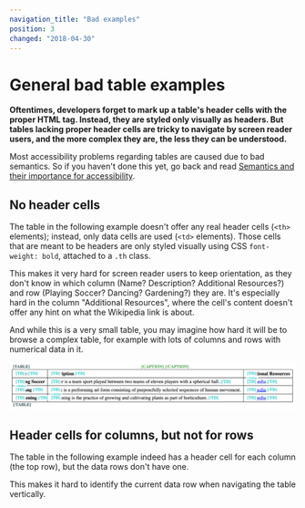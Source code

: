 ```yaml
---
navigation_title: "Bad examples"
position: 3
changed: "2018-04-30"
---
```


# General bad table examples

**Oftentimes, developers forget to mark up a table's header cells with the proper HTML tag. Instead, they are styled only visually as headers. But tables lacking proper header cells are tricky to navigate by screen reader users, and the more complex they are, the less they can be understood.**

Most accessibility problems regarding tables are caused due to bad semantics. So if you haven't done this yet, go back and read [Semantics and their importance for accessibility](/pages/knowledge/semantics).

## No header cells

The table in the following example doesn't offer any real header cells (`<th>` elements); instead, only data cells are used (`<td>` elements). Those cells that are meant to be headers are only styled visually using CSS `font-weight: bold`, attached to a `.th` class.

[](_examples/generally-bad-table-without-headers)

This makes it very hard for screen reader users to keep orientation, as they don't know in which column (Name? Description? Additional Resources?) and row (Playing Soccer? Dancing? Gardening?) they are. It's especially hard in the column "Additional Resources", where the cell's content doesn't offer any hint on what the Wikipedia link is about.

And while this is a very small table, you may imagine how hard it will be to browse a complex table, for example with lots of columns and rows with numerical data in it.

![The bookmarklet "Contents Structured" applied to the table](_media/the-bookmarklet-contents-structured-applied-to-the-table.png)

## Header cells for columns, but not for rows

The table in the following example indeed has a header cell for each column (the top row), but the data rows don't have one.

[](_examples/generally-bad-table-with-only-horizontal-headers)

This makes it hard to identify the current data row when navigating the table vertically.